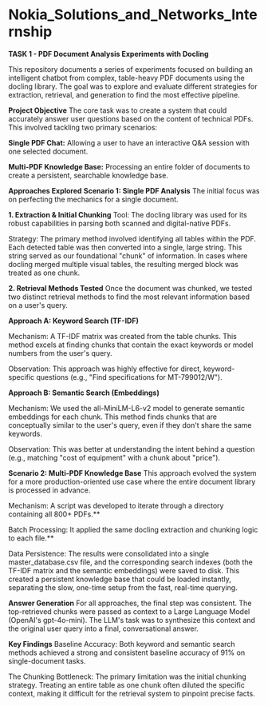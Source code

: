 # Nokia_Solutions_and_Networks_Internship
**TASK 1 - PDF Document Analysis Experiments with Docling**

This repository documents a series of experiments focused on building an intelligent chatbot from complex, table-heavy PDF documents using the docling library. The goal was to explore and evaluate different strategies for extraction, retrieval, and generation to find the most effective pipeline.

**Project Objective**
The core task was to create a system that could accurately answer user questions based on the content of technical PDFs. This involved tackling two primary scenarios:

**Single PDF Chat:** Allowing a user to have an interactive Q&A session with one selected document.

**Multi-PDF Knowledge Base:** Processing an entire folder of documents to create a persistent, searchable knowledge base.

**Approaches Explored**
**Scenario 1: Single PDF Analysis**
The initial focus was on perfecting the mechanics for a single document.

**1. Extraction & Initial Chunking**
Tool: The docling library was used for its robust capabilities in parsing both scanned and digital-native PDFs.

Strategy: The primary method involved identifying all tables within the PDF. Each detected table was then converted into a single, large string. This string served as our foundational "chunk" of information. In cases where docling merged multiple visual tables, the resulting merged block was treated as one chunk.

**2. Retrieval Methods Tested**
Once the document was chunked, we tested two distinct retrieval methods to find the most relevant information based on a user's query.

**Approach A: Keyword Search (TF-IDF)**

Mechanism: A TF-IDF matrix was created from the table chunks. This method excels at finding chunks that contain the exact keywords or model numbers from the user's query.

Observation: This approach was highly effective for direct, keyword-specific questions (e.g., "Find specifications for MT-799012/W").

**Approach B: Semantic Search (Embeddings)**

Mechanism: We used the all-MiniLM-L6-v2 model to generate semantic embeddings for each chunk. This method finds chunks that are conceptually similar to the user's query, even if they don't share the same keywords.

Observation: This was better at understanding the intent behind a question (e.g., matching "cost of equipment" with a chunk about "price").

**Scenario 2: Multi-PDF Knowledge Base**
This approach evolved the system for a more production-oriented use case where the entire document library is processed in advance.

Mechanism: A script was developed to iterate through a directory containing all 800+ PDFs.**

Batch Processing: It applied the same docling extraction and chunking logic to each file.**

Data Persistence: The results were consolidated into a single master_database.csv file, and the corresponding search indexes (both the TF-IDF matrix and the semantic embeddings) were saved to disk. This created a persistent knowledge base that could be loaded instantly, separating the slow, one-time setup from the fast, real-time querying.

**Answer Generation**
For all approaches, the final step was consistent. The top-retrieved chunks were passed as context to a Large Language Model (OpenAI's gpt-4o-mini). The LLM's task was to synthesize this context and the original user query into a final, conversational answer.

**Key Findings**
Baseline Accuracy: Both keyword and semantic search methods achieved a strong and consistent baseline accuracy of 91% on single-document tasks.

The Chunking Bottleneck: The primary limitation was the initial chunking strategy. Treating an entire table as one chunk often diluted the specific context, making it difficult for the retrieval system to pinpoint precise facts.
